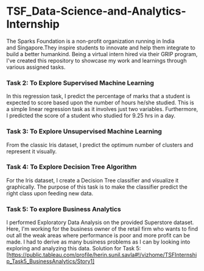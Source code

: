 # TSF_Data-Science-and-Analytics-Internship
The Sparks Foundation is a non-profit organization running in India and Singapore.They inspire students to innovate and help them integrate to build a better humankind. Being a virtual intern hired via their GRIP program, I've created this repository to showcase my work and learnings through various assigned tasks.

### Task 2: To Explore Supervised Machine Learning
In this regression task, I predict the percentage of marks that a student is expected to score based upon the number of hours he/she studied. This is a simple linear regression task as it involves just two variables. Furthermore, I predicted the score of a student who studied for 9.25 hrs in a day.

### Task 3: To Explore Unsupervised Machine Learning 
From the classic Iris dataset, I predict the optimum number of clusters and represent it visually.

### Task 4: To Explore Decision Tree Algorithm
For the Iris dataset, I create a Decision Tree classifier and visualize it graphically. The purpose of this task is to make the classifier predict the right class upon feeding new data.

### Task 5: To explore Business Analytics
I performed Exploratory Data Analysis on the provided Superstore dataset. Here, I'm working for the business owner of the retail firm who wants to find out all the weak areas where performance is poor and more profit can be made. I had to derive as many business problems as I can by looking into exploring and analyzing this data.
Solution for Task 5: [https://public.tableau.com/profile/herin.sunil.savla#!/vizhome/TSFInternship_Task5_BusinessAnalytics/Story1]

